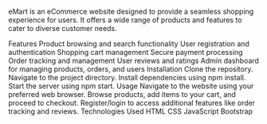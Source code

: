 eMart is an eCommerce website designed to provide a seamless shopping experience for users. It offers a wide range of products and features to cater to diverse customer needs.

Features
Product browsing and search functionality
User registration and authentication
Shopping cart management
Secure payment processing
Order tracking and management
User reviews and ratings
Admin dashboard for managing products, orders, and users
Installation
Clone the repository.
Navigate to the project directory.
Install dependencies using npm install.
Start the server using npm start.
Usage
Navigate to the website using your preferred web browser.
Browse products, add items to your cart, and proceed to checkout.
Register/login to access additional features like order tracking and reviews.
Technologies Used
HTML
CSS
JavaScript
Bootstrap
